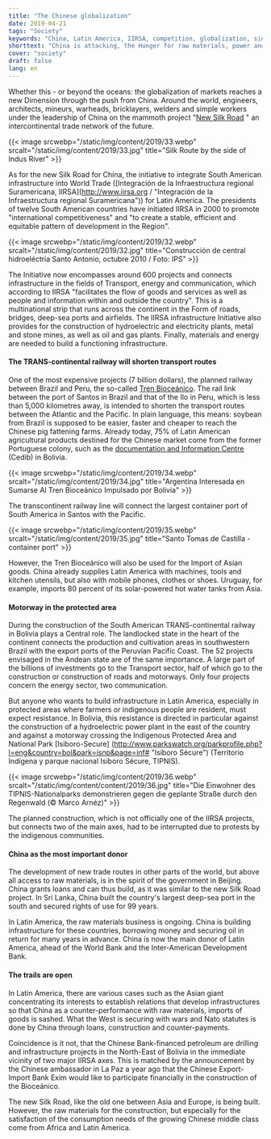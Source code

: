 ```yaml
---
title: "The Chinese globalization"
date: 2019-04-21
tags: "Society"
keywords: "China, Latin America, IIRSA, competition, globalization, side street, infrastructure, World Trade, Transport, Engerie, communication, Santos, Equador, Bolivia, Peru"
shorttext: "China is attacking, the Hunger for raw materials, power and participation internationally."
cover: "society"
draft: false
lang: en
---
```


Whether this - or beyond the oceans: the globalization of markets reaches a new Dimension through the push from China. Around the world, engineers, architects, mineurs, warheads, bricklayers, welders and simple workers under the leadership of China on the mammoth project "[New Silk Road](http://china.org.cn/business/node_7207419.htm "the Silk Road Economic Belt") " an intercontinental trade network of the future.

{{< image srcwebp="/static/img/content/2019/33.webp" srcalt="/static/img/content/2019/33.jpg" title="Silk Route by the side of Indus River" >}}

As for the new Silk Road for China, the initiative to integrate South American infrastructure into World Trade ([Integración de la Infraestructura regional Suramericana, IIRSA](http://www.iirsa.org / "Integración de la Infraestructura regional Suramericana")) for Latin America. The presidents of twelve South American countries have initiated IIRSA in 2000 to promote "international competitiveness" and "to create a stable, efficient and equitable pattern of development in the Region".

{{< image srcwebp="/static/img/content/2019/32.webp" srcalt="/static/img/content/2019/32.jpg" title="Construcción de central hidroeléctria Santo Antonio, octubre 2010 / Foto: IPS" >}}

The Initiative now encompasses around 600 projects and connects infrastructure in the fields of Transport, energy and communication, which according to IIRSA "facilitates the flow of goods and services as well as people and information within and outside the country". This is a multinational strip that runs across the continent in the Form of roads, bridges, deep-sea ports and airfields. The IIRSA infrastructure Initiative also provides for the construction of hydroelectric and electricity plants, metal and stone mines, as well as oil and gas plants. Finally, materials and energy are needed to build a functioning infrastructure.

#### The TRANS-continental railway will shorten transport routes

One of the most expensive projects (7 billion dollars), the planned railway between Brazil and Peru, the so-called [Tren Bioceánico](http://www.iirsa.org/proyectos/detalle_proyecto.aspx?h=1351 "Tren Bioceánico"). The rail link between the port of Santos in Brazil and that of the Ilo in Peru, which is less than 5,000 kilometres away, is intended to shorten the transport routes between the Atlantic and the Pacific. In plain language, this means: soybean from Brazil is supposed to be easier, faster and cheaper to reach the Chinese pig fattening farms. Already today, 75% of Latin American agricultural products destined for the Chinese market come from the former Portuguese colony, such as the [documentation and Information Centre](https://cedib.org/ "CEDIB es una organización civil sin ánimo de lucro que brinda desde 1970 servicios de información y consulta documental sobre temas sociales de Bolivia y América Latina con una mirada crítica") (Cedib) in Bolivia.

{{< image srcwebp="/static/img/content/2019/34.webp" srcalt="/static/img/content/2019/34.jpg" title="Argentina Interesada en Sumarse Al Tren Bioceánico Impulsado por Bolivia" >}}

The transcontinent railway line will connect the largest container port of South America in Santos with the Pacific.

{{< image srcwebp="/static/img/content/2019/35.webp" srcalt="/static/img/content/2019/35.jpg" title="Santo Tomas de Castilla - container port" >}}

However, the Tren Bioceánico will also be used for the Import of Asian goods. China already supplies Latin America with machines, tools and kitchen utensils, but also with mobile phones, clothes or shoes. Uruguay, for example, imports 80 percent of its solar-powered hot water tanks from Asia.

#### Motorway in the protected area

During the construction of the South American TRANS-continental railway in Bolivia plays a Central role. The landlocked state in the heart of the continent connects the production and cultivation areas in southwestern Brazil with the export ports of the Peruvian Pacific Coast. The 52 projects envisaged in the Andean state are of the same importance. A large part of the billions of investments go to the Transport sector, half of which go to the construction or construction of roads and motorways. Only four projects concern the energy sector, two communication.

But anyone who wants to build infrastructure in Latin America, especially in protected areas where farmers or indigenous people are resident, must expect resistance. In Bolivia, this resistance is directed in particular against the construction of a hydroelectric power plant in the east of the country and against a motorway crossing the Indigenous Protected Area and National Park [Isiboro-Secure] (http://www.parkswatch.org/parkprofile.php?l=eng&country=bol&park=isnp&page=inf# "Isiboro Sécure") (Territorio Indígena y parque nacional Isiboro Sécure, TIPNIS).

{{< image srcwebp="/static/img/content/2019/36.webp" srcalt="/static/img/content/content/2019/36.jpg" title="Die Einwohner des TIPNIS-Nationalparks demonstrieren gegen die geplante Straße durch den Regenwald (© Marco Arnéz)" >}}

The planned construction, which is not officially one of the IIRSA projects, but connects two of the main axes, had to be interrupted due to protests by the indigenous communities.

#### China as the most important donor

The development of new trade routes in other parts of the world, but above all access to raw materials, is in the spirit of the government in Beijing. China grants loans and can thus build, as it was similar to the new Silk Road project. In Sri Lanka, China built the country's largest deep-sea port in the south and secured rights of use for 99 years. 

In Latin America, the raw materials business is ongoing. China is building infrastructure for these countries, borrowing money and securing oil in return for many years in advance. China is now the main donor of Latin America, ahead of the World Bank and the Inter-American Development Bank.

#### The trails are open

In Latin America, there are various cases such as the Asian giant concentrating its interests to establish relations that develop infrastructures so that China as a counter-performance with raw materials, imports of goods is sashed. What the West is securing with wars and Nato statutes is done by China through loans, construction and counter-payments. 

Coincidence is it not, that the Chinese Bank-financed petroleum are drilling and infrastructure projects in the North-East of Bolivia in the immediate vicinity of two major IIRSA axes. This is matched by the announcement by the Chinese ambassador in La Paz a year ago that the Chinese Export-Import Bank Exim would like to participate financially in the construction of the Bioceánico.

The new Silk Road, like the old one between Asia and Europe, is being built. However, the raw materials for the construction, but especially for the satisfaction of the consumption needs of the growing Chinese middle class come from Africa and Latin America. 
